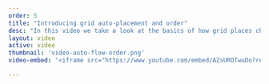 ```yaml
---
order: 5
title: "Introducing grid auto-placement and order"
desc: "In this video we take a look at the basics of how grid places child elements if we haven't specified any positioning. I also demonstrate how the order property works with this."
layout: video
active: video
thumbnail: 'video-auto-flow-order.png'
video-embed: '<iframe src="https://www.youtube.com/embed/AZsUROTwuDo?rel=0&amp;showinfo=0" frameborder="0" allowfullscreen></iframe>'

---
```

